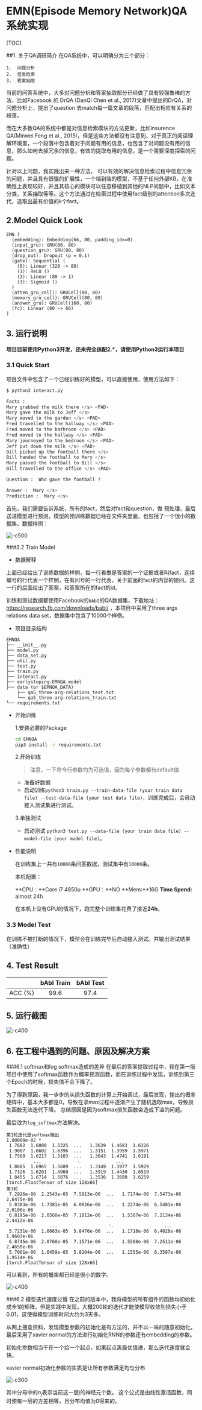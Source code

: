 # EMN(Episode Memory Network)QA系统实现

[TOC]

##1. 关于QA调研简介
在QA系统中，可以明确分为三个部分：

    1.  问题分析
    2.	信息检索
    3.	答案抽取
    
当前的问答系统中，大多对问题分析和答案抽取部分已经做了具有较强鲁棒的方法，比如Facebook 的 DrQA (DanQi Chen et al., 2017)文章中提出的DrQA，对问题分析上，提出了question 去match每一篇文章的段落，匹配出相应有关系的段落。

而在大多数QA的系统中都是对信息检索模块的方法更新，比如insurence QA(Minwei Feng et al., 2015)，但是这些方法都没有注意到，对于真正的阅读理解环境里，一个段落中包含着对于问题有用的信息，也包含了对问题没有用的信息，那么如何去掉冗余的信息，有效的提取有用的信息，是一个需要深度探索的问题。

针对以上问题，我实践出来一种方法， 可以有效的解决信息检索过程中信息冗余的问题，并且具有很强的扩展性，一个端到端的模型，不基于任何外部KB，在准确性上表现较好，并且其核心的模块可以任意移植到其他的NLP问题中，比如文本分类，关系抽取等等。这个方法通过在检索过程中使用fact级别的attention多次迭代，选取出最有价值的k个fact。

## 2.Model Quick Look

```
EMN (
  (embedding): Embedding(66, 80, padding_idx=0)
  (input_gru): GRU(80, 80)
  (question_gru): GRU(80, 80)
  (drop_out): Dropout (p = 0.1)
  (gate): Sequential (
    (0): Linear (320 -> 80)
    (1): ReLU ()
    (2): Linear (80 -> 1)
    (3): Sigmoid ()
  )
  (atten_gru_cell): GRUCell(80, 80)
  (memory_gru_cell): GRUCell(80, 80)
  (answer_gru): GRUCell(160, 80)
  (fc): Linear (80 -> 66)
)
```

## 3. 运行说明
**项目目前使用Python3开发，还未完全适配2.\*，请使用Python3运行本项目**
### 3.1 Quick Start
项目文件中包含了一个已经训练好的模型，可以直接使用，使用方法如下：

```python
$ python3 interact.py

Facts : 
Mary grabbed the milk there </s> <PAD>
Mary gave the milk to Jeff </s>
Mary moved to the garden </s> <PAD>
Fred travelled to the hallway </s> <PAD>
Fred moved to the bathroom </s> <PAD>
Fred moved to the hallway </s> <PAD>
Mary journeyed to the bedroom </s> <PAD>
Jeff put down the milk </s> <PAD>
Bill picked up the football there </s>
Bill handed the football to Mary </s>
Mary passed the football to Bill </s>
Bill travelled to the office </s> <PAD>

Question :  Who gave the football ?

Answer :  Mary </s>
Prediction :  Mary </s>
```
首先，我们需要告诉系统，所有的fact，然后对fact和question，做 预处理，最后送进模型进行预测，模型的预训练数据已经在文件夹里面，也包括了一个很小的数据集，数据样例：

![-c500](media/15122165506878/15124302838158.jpg)


###3.2 Train Model
- 数据解释

上面已经给出了训练数据的样例，每一行看做是答案的一个证据或者叫fact，连续编号的行代表一个样例，在有问号的一行代表，关于前面的fact的内容的提问。这一行的后面给出了答案，和答案所在的fact的id。

训练和测试数据都使用Facebook的`bAbI`的QA数据集，下载地址：https://research.fb.com/downloads/babi/ ，本项目中采用了three args relations data set，数据集中包含了10000个样例。

- 项目目录结构

```
EMNQA
├── __init__.py
├── model.py
├── data_set.py
├── util.py
├── test.py
├── train.py
├── interact.py
├── earlystoping-EMNQA.model
├── data (or $EMNQA_DATA)
    ├── qa5_three-arg-relations_test.txt
    └── qa5_three-arg-relations_train.txt
└── requirements.txt
```

- 开始训练
 
    1.安装必要的Package
    
    ```bash
    cd EMNQA
    pip3 install -r requirements.txt
    ```
    
    2.开始训练
    >注意，一下命令行参数均为可选值，因为每个参数都有default值
    
    - 准备好数据
    - 启动训练`python3 train.py --train-data-file (your train data file) --test-data-file (your test data file)`，训练完成后，会自动接入测试集进行测试。
    
    3.单独测试
    
    - 启动测试 `python3 test.py --data-file (your train data file) --model-file (your model file)`。

- 性能说明

    在训练集上一共有`10000`条问答数据，测试集中有`10000`条。
    
    本机配置：
    
    **CPU：**Core i7 4850u
    **GPU：**NO
    **Mem:**16G
    **Time Spend:** almost 24h
            
    在本机上没有GPU的情况下，跑完整个训练集花费了接近**24h**。
    
### 3.3 Model Test
在训练不被打断的情况下，模型会在训练完毕后自动接入测试。并输出测试结果（准确性）


## 4. Test Result
| | bAbI Train | bAbI Test | 
| :---: | :-------: | :-------------: 
| ACC (%) | 99.6 | 97.4 | 

## 5. 运行截图
![-c400](media/15122165506878/15124478469238.jpg)


## 6. 在工程中遇到的问题、原因及解决方案
###6.1 softmax和log softmax造成的差异
在最后的答案提取过程中，我在第一版项目中使用了softmax函数作为概率预测函数，而在训练过程中发现，训练到第三个Epoch的时候，损失值不会下降了。

为了得到原因，我一步步的从损失函数的计算上开始调试，最后发现，输出的概率矩阵中，基本大多都是0，导致在求max过程中逐渐产生了随机选取max，导致损失函数无法迭代下降。
总结原因是因为softmax损失函数会造成下溢的问题。

最后改为`log_softmax`方法解决。

```
第1轮迭代是softmax输出
1.00000e-02 *
 1.7682  1.6000  1.5325  ...   1.3639  1.4683  1.6326
 1.9087  1.6602  1.6396  ...   1.3151  1.3959  1.5971
 1.7560  1.6217  1.5103  ...   1.3643  1.4741  1.6191
          ...             ⋱             ...          
 1.8685  1.6965  1.5689  ...   1.3149  1.3977  1.5929
 1.7326  1.6201  1.4960  ...   1.3919  1.4430  1.6519
 1.8455  1.6714  1.5876  ...   1.3536  1.3680  1.6259
[torch.FloatTensor of size 128x66]
第3轮
 7.2926e-06  2.2543e-05  7.5913e-06  ...   1.7174e-06  7.5473e-06  2.6475e-06
 5.8383e-06  1.7381e-05  6.0026e-06  ...   1.2274e-06  6.5481e-06  2.0100e-06
 6.8195e-06  2.0560e-05  7.1012e-06  ...   1.5307e-06  7.2134e-06  2.4412e-06
                ...                   ⋱                   ...                
 5.7231e-06  1.6663e-05  5.8476e-06  ...   1.1718e-06  6.4028e-06  1.9603e-06
 6.8745e-06  2.0760e-05  7.1571e-06  ...   1.5508e-06  7.2511e-06  2.4650e-06
 5.7001e-06  1.6459e-05  5.8104e-06  ...   1.1555e-06  6.3587e-06  1.9514e-06
[torch.FloatTensor of size 128x66]
```

可以看到，所有的概率都已经是很小的数字。

![-c400](media/15122165506878/15124478213648.jpg)

###6.2 模型迭代速度过慢
在之前的版本中，我将模型的所有组件的函数均初始化成全1的矩阵，但是实践中发现，大概200轮的迭代才能使模型收敛到损失小于0.01，这使得模型训练时间大约为3天多。

从网上搜查资料，发现模型参数的初始化是有方法的，并不以一味的随意初始化，最后采用了xavier normal的方法进行初始化RNN的参数还有embedding的参数。

初始化参数相当于在一个给一个起点，如果起点离最优值进，那么迭代速度就会快。

xavier normal初始化参数的实质是让所有参数满足均匀分布

![-c300](media/15122165506878/15124476100379.jpg)

其中分母中的$n_j$表示当前这一层$j$的神经元个数。
这个公式是由线性激活函数，同时使每一层的方差相等，且分布均值为0得来的。

